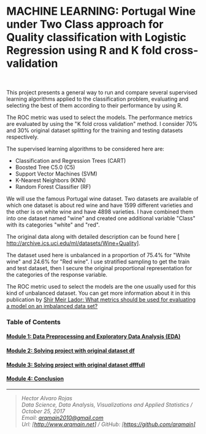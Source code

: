 # MACHINE LEARNING: Portugal Wine under Two Class approach for Quality classification with Logistic Regression using R and K fold cross-validation

<br>


This project presents a general way to run and compare several supervised learning algorithms applied to the classification problem, evaluating and selecting the best of them according to their performance by using R. 

The ROC metric was used to select the models.  The performance metrics are evaluated by using the "K fold cross validation" method. I consider 70% and 30% original dataset splitting for the training and testing datasets respectively.
 
The supervised learning algorithms to be considered here are:


* Classification and Regression Trees (CART)
* Boosted Tree C5.0 (C5)
* Support Vector Machines (SVM)
* K-Nearest Neighbors (KNN)
* Random Forest Classifier (RF)

We will use the famous Portugal wine dataset.  Two datasets are available of which one dataset is about red wine and have 1599 different varieties and the other is on white wine and have 4898 varieties. I have combined them into one dataset named "wine" and created one additional variable "Class" with its categories "white" and "red".

The original data along with detailed description can be found here [ http://archive.ics.uci.edu/ml/datasets/Wine+Quality].

The dataset used here is unbalanced in a proportion of 75.4% for "White wine" and 24.6% for "Red wine". I use stratified sampling to get the train and test dataset, then I secure the original proportional representation for the categories of the response variable. 

The ROC metric used to select the models are the one usually used for this kind of unbalanced dataset.  You can get more information about it in this publication by [ Shir Meir Lador: What metrics should be used for evaluating a model on an imbalanced data set? ](https://medium.com/towards-data-science/what-metrics-should-we-use-on-imbalanced-data-set-precision-recall-roc-e2e79252aeba)


### Table of Contents


#### [ Module 1: Data Preprocessing and Exploratory Data Analysis (EDA) ]( http://nbviewer.jupyter.org/github/arqmain/Machine_Learning/blob/master/R_MLearning/MLearning_Classification_Portugal_Wine_Quality_GoodBad_R_KFold/Project6_Portugal_WINE_TwoClass_EDA.ipynb)

#### [ Module 2: Solving project with original dataset df ]( http://nbviewer.jupyter.org/github/arqmain/Machine_Learning/blob/master/R_MLearning/MLearning_Classification_Portugal_Wine_Quality_GoodBad_R_KFold/Project6_Portugal_WINE_TwoClass_DatasetDF.ipynb)

#### [ Module 3: Solving project with original dataset dfffull ]( http://nbviewer.jupyter.org/github/arqmain/Machine_Learning/blob/master/R_MLearning/MLearning_Classification_Portugal_Wine_Quality_GoodBad_R_KFold/Project6_Portugal_WINE_TwoClass_DatasetDFFFULL.ipynb)

#### [ Module 4: Conclusion ]( http://nbviewer.jupyter.org/github/arqmain/Machine_Learning/blob/master/R_MLearning/MLearning_Classification_Portugal_Wine_Quality_GoodBad_R_KFold/Project6_Portugal_WINE_TwoClass_CONCLUSIONS.ipynb)
<hr>

><i>Hector Alvaro Rojas<br>
>Data Science, Data Analysis, Visualizations and Applied Statistics / October 25, 2017<br>
>Email: <arqmain2010@gmail.com> <br>
>Url: [http://www.arqmain.net]   /   GitHub: [https://github.com/arqmain]</i>
